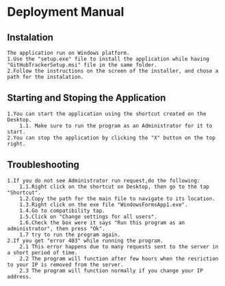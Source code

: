 # Deployment Manual
## Instalation
	The application run on Windows platform.
	1.Use the "setup.exe" file to install the application while having "GitHubTrackerSetup.msi" file in the same folder.
	2.Follow the instructions on the screen of the installer, and chose a path for the instalation.
## Starting and Stoping the Application
	1.You can start the application using the shortcut created on the Desktop.
		1.1. Make sure to run the program as an Administrator for it to start.
	2.You can stop the application by clicking the "X" button on the top right.
## Troubleshooting
	1.If you do not see Administrator run request,do the following:
		1.1.Right click on the shortcut on Desktop, then go to the tap "Shortcut".
		1.2.Copy the path for the main file to navigate to its location.
		1.3.Right click on the exe file "WindowsFormsApp1.exe".
		1.4.Go to compatibility tap.
		1.5.Click on "Change settings for all users".
		1.6.Check the box were it says "Run this program as an administrator", then press "Ok".
		1.7 try to run the program again.
	2.If you get "error 403" while running the program.
		2.1 This error happens due to many requests sent to the server in a short period of time.
		2.2 The program will function after few hours when the resriction to your IP is removed from the server.
		2.3 The program will function normally if you change your IP address.
